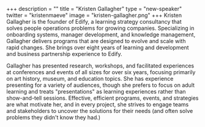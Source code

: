 +++
description = ""
title = "Kristen Gallagher"
type = "new-speaker"
twitter = "kristenmaeve"
image = "kristen-gallagher.png"
+++
Kristen Gallagher is the founder of Edify, a learning strategy consultancy that solves people operations problems for growing companies. Specializing in onboarding systems, manager development, and knowledge management, Gallagher delivers programs that are designed to evolve and scale with rapid changes. She brings over eight years of learning and development and business partnership experience to Edify.

Gallagher has presented research, workshops, and facilitated experiences at conferences and events of all sizes for over six years, focusing primarily on art history, museum, and education topics. She has experience presenting for a variety of audiences, though she prefers to focus on adult learning and treats "presentations" as learning experiences rather than show-and-tell sessions. Effective, efficient programs, events, and strategies are what motivate her, and in every project, she strives to engage teams and stakeholders to uncover the solutions for their needs (and often solve problems they didn't know they had.)